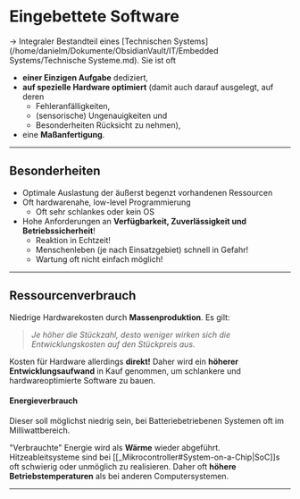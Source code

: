 # Eingebettete Software

-> Integraler Bestandteil eines [Technischen Systems](/home/danielm/Dokumente/ObsidianVault/IT/Embedded Systems/Technische Systeme.md). Sie ist oft 
*  **einer Einzigen Aufgabe** dediziert, 
* **auf spezielle Hardware optimiert** (damit auch darauf ausgelegt, auf deren 
  * Fehleranfälligkeiten,
  * (sensorische) Ungenauigkeiten und 
  * Besonderheiten Rücksicht zu nehmen),
* eine **Maßanfertigung**.

---------------------------------------------------------

## Besonderheiten

* Optimale Auslastung der äußerst begenzt vorhandenen Ressourcen
* Oft hardwarenahe, low-level Programmierung
  * Oft sehr schlankes oder kein OS
* Hohe Anforderungen an **Verfügbarkeit, Zuverlässigkeit und Betriebssicherheit**!
  * Reaktion in Echtzeit!
  * Menschenleben (je nach Einsatzgebiet) schnell in Gefahr!
  * Wartung oft nicht einfach möglich!

-----------------------------------------------------

## Ressourcenverbrauch

Niedrige Hardwarekosten durch **Massenproduktion**.
Es gilt:

> *Je höher die Stückzahl, desto weniger wirken sich die Entwicklungskosten auf den Stückpreis aus*.

Kosten für Hardware allerdings **direkt!**
Daher wird ein **höherer Entwicklungsaufwand** in Kauf genommen, um schlankere und hardwareoptimierte Software zu bauen.


#### Energieverbrauch

Dieser soll möglichst niedrig sein, bei Batteriebetriebenen Systemen oft im Milliwattbereich. 

"Verbrauchte" Energie wird als **Wärme** wieder abgeführt.
Hitzeableitsysteme sind bei [[_Mikrocontroller#System-on-a-Chip|SoC]]s oft schwierig oder unmöglich zu realisieren. Daher oft **höhere Betriebstemperaturen** als bei anderen Computersystemen.


-----------------------------------------------------------

